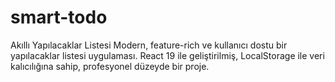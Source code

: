 # smart-todo
Akıllı Yapılacaklar Listesi Modern, feature-rich ve kullanıcı dostu bir yapılacaklar listesi uygulaması. React 19 ile geliştirilmiş, LocalStorage ile veri kalıcılığına sahip, profesyonel düzeyde bir proje.
